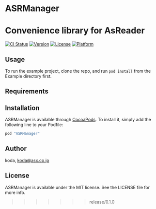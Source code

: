 # ASRManager

Convenience library  for AsReader
=======

[![CI Status](http://img.shields.io/travis/koda/ASRManager.svg?style=flat)](https://travis-ci.org/koda/ASRManager)
[![Version](https://img.shields.io/cocoapods/v/ASRManager.svg?style=flat)](http://cocoapods.org/pods/ASRManager)
[![License](https://img.shields.io/cocoapods/l/ASRManager.svg?style=flat)](http://cocoapods.org/pods/ASRManager)
[![Platform](https://img.shields.io/cocoapods/p/ASRManager.svg?style=flat)](http://cocoapods.org/pods/ASRManager)

## Usage

To run the example project, clone the repo, and run `pod install` from the Example directory first.

## Requirements

## Installation

ASRManager is available through [CocoaPods](http://cocoapods.org). To install
it, simply add the following line to your Podfile:

```ruby
pod "ASRManager"
```

## Author

koda, koda@asx.co.jp

## License

ASRManager is available under the MIT license. See the LICENSE file for more info.
>>>>>>> release/0.1.0
